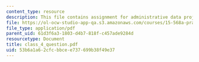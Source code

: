 ```yaml
---
content_type: resource
description: This file contains assignment for administrative data project (B)(C).
file: https://ol-ocw-studio-app-qa.s3.amazonaws.com/courses/15-568a-practical-information-technology-management-spring-2005/53b6a1a62cfcbbcee737699b38f49e37_class_4_question.pdf
file_type: application/pdf
parent_uid: 61d3f6a3-1803-d4b7-818f-c457ade9284d
resourcetype: Document
title: class_4_question.pdf
uid: 53b6a1a6-2cfc-bbce-e737-699b38f49e37
---
```

